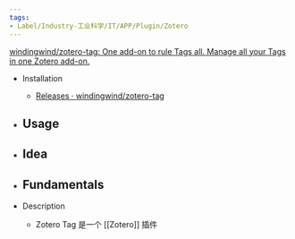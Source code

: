 ```yaml
---
tags:
- Label/Industry-工业科学/IT/APP/Plugin/Zotero
---
```


[windingwind/zotero-tag: One add-on to rule Tags all. Manage all your Tags in one Zotero add-on.](https://github.com/windingwind/zotero-tag)

- Installation
    - [Releases · windingwind/zotero-tag](https://github.com/windingwind/zotero-tag/releases)

- Usage
    - 

- Idea
    - 

- Fundamentals
    - 

- Description
    - Zotero Tag 是一个 [[Zotero]] 插件
